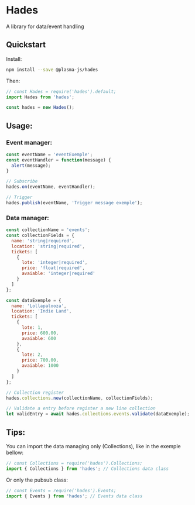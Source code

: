 # Hades

A library for data/event handling

## Quickstart

Install:
```bash
npm install --save @plasma-js/hades
```

Then:
```javascript
// const Hades = require('hades').default;
import Hades from 'hades';

const hades = new Hades();
```

## Usage:

### Event manager:

```javascript
const eventName = 'eventExemple';
const eventHandler = function(message) {
  alert(message);
}

// Subscribe
hades.on(eventName, eventHandler);

// Trigger
hades.publish(eventName, 'Trigger message exemple');
```

### Data manager:

```javascript
const collectionName = 'events';
const collectionFields = {
  name: 'string|required',
  location: 'string|required',
  tickets: [
    {
      lote: 'integer|required',
      price: 'float|required',
      avaiable: 'integer|required'
    }
  ]
};

const dataExemple = {
  name: 'Lollapalooza',
  location: 'Indie Land',
  tickets: [
    {
      lote: 1,
      price: 600.00,
      avaiable: 600
    },
    {
      lote: 2,
      price: 700.00,
      avaiable: 1000
    }
  ]
};

// Collection register
hades.collections.new(collectionName, collectionFields);

// Validate a entry before register a new line collection
let validEntry = await hades.collections.events.validate(dataExemple);
```

## Tips:

You can import the data managing only (Collections), like in the exemple bellow:

```javascript
// const Collections = require('hades').Collections;
import { Collections } from 'hades'; // Collections data class
```

Or only the pubsub class:

```javascript
// const Events = require('hades').Events;
import { Events } from 'hades'; // Events data class
```
